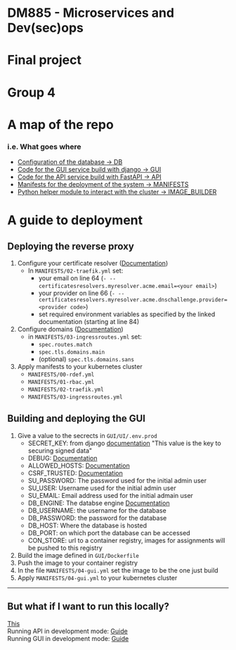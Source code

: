 # DM885 - Microservices and Dev(sec)ops
# Final project
# Group 4

# A map of the repo
### i.e. What goes where
- [Configuration of the database -> DB](DB)
- [Code for the GUI service build with django -> GUI](GUI)
- [Code for the API service build with FastAPI -> API](API)
- [Manifests for the deployment of the system -> MANIFESTS](MANIFESTS)
- [Python helper module to interact with the cluster -> IMAGE_BUILDER](IMAGE_BUILDER)

# A guide to deployment
## Deploying the reverse proxy
1. Configure your certificate resolver ([Documentation](https://doc.traefik.io/traefik/https/acme/#providers))
    - In `MANIFESTS/02-traefik.yml` set:
        - your email on line 64 (`- --certificatesresolvers.myresolver.acme.email=<your email>`)
        - your provider on line 66 (`- --certificatesresolvers.myresolver.acme.dnschallenge.provider=<provider code>`)
        - set required environment variables as specified by the linked documentation (starting at line 84)
1. Configure domains ([Documentation](https://doc.traefik.io/traefik/https/acme/#configuration-examples))
    - in `MANIFESTS/03-ingressroutes.yml` set:
        - `spec.routes.match`
        - `spec.tls.domains.main`
        - (optional) `spec.tls.domains.sans`
1. Apply manifests to your kubernetes cluster
    - `MANIFESTS/00-rdef.yml`
    - `MANIFESTS/01-rbac.yml`
    - `MANIFESTS/02-traefik.yml`
    - `MANIFESTS/03-ingressroutes.yml`

## Building and deploying the GUI
1. Give a value to the secrects in `GUI/UI/.env.prod`
    - SECRET_KEY: from django [documentation](https://docs.djangoproject.com/en/5.0/topics/signing/) "This value is the key to securing signed data"
    - DEBUG: [Documentation](https://docs.djangoproject.com/en/5.0/ref/settings/#debug)
    - ALLOWED_HOSTS: [Documentation](https://docs.djangoproject.com/en/5.0/ref/settings/#allowed-hosts)
    - CSRF_TRUSTED: [Documentation](https://docs.djangoproject.com/en/5.0/ref/settings/#csrf-trusted-origins)
    - SU_PASSWORD: The password used for the initial admin user
    - SU_USER: Username used for the initial admin user
    - SU_EMAIL: Email address used for the initial admain user
    - DB_ENGINE: The databse engine [Documentation](https://docs.djangoproject.com/en/5.0/ref/databases/)
    - DB_USERNAME: the username for the database
    - DB_PASSWORD: the password for the database
    - DB_HOST: Where the database is hosted
    - DB_PORT: on which port the database can be accessed
    - CON_STORE: url to a container registry, images for assignments will be pushed to this registry
1. Build the image defined in `GUI/Dockerfile`
1. Push the image to your container registry
1. In the file `MANIFESTS/04-gui.yml` set the image to be the one just build
1. Apply `MANIFESTS/04-gui.yml` to your kubernetes cluster

---
## But what if I want to run this locally?
[This](https://youtu.be/Ef9QnZVpVd8?si=GJXBrbplXsq9dCLL)</br>
Running API in development mode: [Guide](API/README.md)</br>
Running GUI in development mode: [Guide](GUI/README.md)</br>
